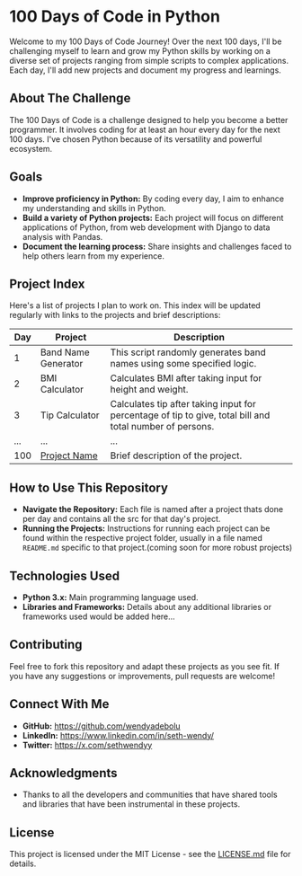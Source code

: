 # 100 Days of Code in Python

Welcome to my 100 Days of Code Journey! Over the next 100 days, I'll be challenging myself to learn and grow my Python skills by working on a diverse set of projects ranging from simple scripts to complex applications. Each day, I'll add new projects and document my progress and learnings.

## About The Challenge

The 100 Days of Code is a challenge designed to help you become a better programmer. It involves coding for at least an hour every day for the next 100 days. I've chosen Python because of its versatility and powerful ecosystem.

## Goals

- **Improve proficiency in Python:** By coding every day, I aim to enhance my understanding and skills in Python.
- **Build a variety of Python projects:** Each project will focus on different applications of Python, from web development with Django to data analysis with Pandas.
- **Document the learning process:** Share insights and challenges faced to help others learn from my experience.

## Project Index

Here's a list of projects I plan to work on. This index will be updated regularly with links to the projects and brief descriptions:

| Day | Project | Description |
|-----|---------|-------------|
| 1   | Band Name Generator | This script randomly generates band names using some specified logic. |
| 2   | BMI Calculator | Calculates BMI after taking input for height and weight. |
| 3   | Tip Calculator | Calculates tip after taking input for percentage of tip to give, total bill and total number of persons. |
| ... | ...     | ...         |
| 100 | [Project Name](Link-to-project) | Brief description of the project. |

## How to Use This Repository

- **Navigate the Repository:** Each file is named after a project thats done per day and contains all the src for that day's project.
- **Running the Projects:** Instructions for running each project can be found within the respective project folder, usually in a file named `README.md` specific to that project.(coming soon for more robust projects)

## Technologies Used

- **Python 3.x:** Main programming language used.
- **Libraries and Frameworks:** Details about any additional libraries or frameworks used would be added here...

## Contributing

Feel free to fork this repository and adapt these projects as you see fit. If you have any suggestions or improvements, pull requests are welcome!

## Connect With Me

- **GitHub:** https://github.com/wendyadebolu
- **LinkedIn:** https://www.linkedin.com/in/seth-wendy/
- **Twitter:** https://x.com/sethwendyy

## Acknowledgments

- Thanks to all the developers and communities that have shared tools and libraries that have been instrumental in these projects.

## License

This project is licensed under the MIT License - see the [LICENSE.md](LICENSE.md) file for details.
